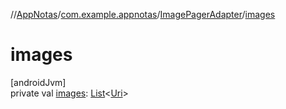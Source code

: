 //[AppNotas](../../../index.md)/[com.example.appnotas](../index.md)/[ImagePagerAdapter](index.md)/[images](images.md)

# images

[androidJvm]\
private val [images](images.md): [List](https://kotlinlang.org/api/latest/jvm/stdlib/kotlin-stdlib/kotlin.collections/-list/index.html)&lt;[Uri](https://developer.android.com/reference/kotlin/android/net/Uri.html)&gt;
